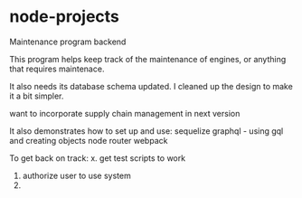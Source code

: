 # node-projects
Maintenance program backend

This program helps keep track of the maintenance of engines, or anything that requires maintenace.

It also needs its database schema updated. I cleaned up the design to make it a bit simpler.  

want to incorporate supply chain management in next version

It also demonstrates how to set up and use:
sequelize
graphql - using gql and creating objects
node
router
webpack

To get back on track:
x. get test scripts to work 
1. authorize user to use system
2. 